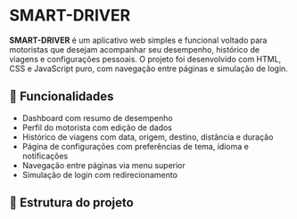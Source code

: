 # SMART-DRIVER

**SMART-DRIVER** é um aplicativo web simples e funcional voltado para motoristas que desejam acompanhar seu desempenho, histórico de viagens e configurações pessoais. O projeto foi desenvolvido com HTML, CSS e JavaScript puro, com navegação entre páginas e simulação de login.

## 🚗 Funcionalidades

- Dashboard com resumo de desempenho
- Perfil do motorista com edição de dados
- Histórico de viagens com data, origem, destino, distância e duração
- Página de configurações com preferências de tema, idioma e notificações
- Navegação entre páginas via menu superior
- Simulação de login com redirecionamento

## 📁 Estrutura do projeto
